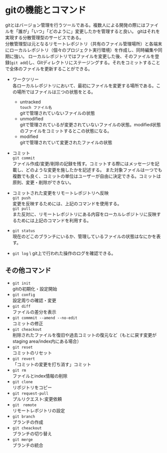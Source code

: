 # gitの機能とコマンド
gitとはバージョン管理を行うツールである。複数人による開発の際にはファイルを「誰が」「いつ」「どのように」変更したかを管理すると良い。
gitはそれを実現する分散管理型のサービスである。 \
分散管理型は元となるリモートレポジトリ（共有のファイル管理場所）と各端末にローカルレポジトリ（個々のプロジェクト実行環境）を作成し、同時編集や同期に強い。
ローカルレポジトリではファイルを変更した後、そのファイルを登録(`git add`)し、Gitディレクトリにステージングする。それをコミットすることで全体のファイルを更新することができる。


- ワークツリー \
各ローカルレポジトリにおいて、最初にファイルを変更する場所である。この場所ではファイルは三つの状態をとる。 
  - untracked \
  `touch ファイル名` \
  gitで管理されていないファイルの状態
  - unmodified \
    gitで管理されているが変更されていないファイルの状態。modified状態のファイルをコミットするとこの状態になる。
  - modified \
  gitで管理されていて変更されたファイルの状態

- コミット　\
`git commit` \
ファイル作成/変更/削除の記録を残す。コミットする際にはメッセージを記載し、どのような変更を施したかを記述する。
また対象ファイルは一つでも複数でも良く、コミットの単位はユーザーが自由に決定できる。コミットは原則、変更・削除ができない。

- コミットされた変更をリモートレポジトリへ反映 \
`git push` \
変更を反映するためには、上記のコマンドを使用する。 \
`git pull` \
また反対に、リモートレポジトリにある内容をローカルレポジトリに反映するためには上記のコマンドを利用する。

- `git status` \
  現在のどこのブランチにいるか、管理しているファイルの状態はなにかを表す。
- `git log` \ 
  git上で行われた操作のログを確認できる。

## その他コマンド
- `git init` \
 gitの初期化・設定開始
- `git config` \
設定周りの確認・変更
- `git diff` \
  ファイルの差分を表示
- `git commmit --amend --no-edit` \
  コミットの修正
- `git cheackout` \
  削除されたファイルを復旧や過去コミットの復元など（もとに戻す変更がstaging area/index内にある場合）
- `git reset` \
  コミットのリセット
- `git revert` \
  「コミットの変更を打ち消す」コミット
- `git rm` \
  ファイルとindex情報の削除
- `git clone` \
  リポジトリをコピー
- `git request-pull` \
  プルリクエスト:変更依頼
- `git　remote` \
  リモートレポジトリの設定
- `git branch` \
  ブランチの作成
- `git cheackout` \
  ブランチの切り替え
- `git merge` \
  ブランチの統合


